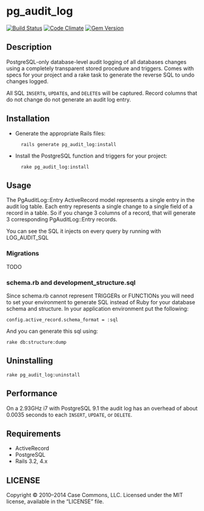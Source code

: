 # pg_audit_log

[![Build Status](https://secure.travis-ci.org/Casecommons/pg_audit_log.svg?branch=master)](https://travis-ci.org/Casecommons/pg_audit_log)
[![Code Climate](https://img.shields.io/codeclimate/github/Casecommons/pg_audit_log.svg?style=flat)](https://codeclimate.com/github/Casecommons/pg_audit_log)
[![Gem Version](https://img.shields.io/gem/v/pg_audit_log.svg?style=flat)](https://rubygems.org/gems/pg_audit_log)

## Description

PostgreSQL-only database-level audit logging of all databases changes using a completely transparent stored procedure and triggers.
Comes with specs for your project and a rake task to generate the reverse SQL to undo changes logged.

All SQL `INSERT`s, `UPDATE`s, and `DELETE`s will be captured. Record columns that do not change do not generate an audit log entry.

## Installation

- Generate the appropriate Rails files:

        rails generate pg_audit_log:install

- Install the PostgreSQL function and triggers for your project:

        rake pg_audit_log:install

## Usage

The PgAuditLog::Entry ActiveRecord model represents a single entry in the audit log table. Each entry represents a single change to a single field of a record in a table. So if you change 3 columns of a record, that will generate 3 corresponding PgAuditLog::Entry records.

You can see the SQL it injects on every query by running with LOG_AUDIT_SQL

### Migrations

TODO

### schema.rb and development_structure.sql

Since schema.rb cannot represent TRIGGERs or FUNCTIONs you will need to set your environment to generate SQL instead of Ruby for your database schema and structure. In your application environment put the following:

    config.active_record.schema_format = :sql

And you can generate this sql using:

    rake db:structure:dump

## Uninstalling

    rake pg_audit_log:uninstall

## Performance

On a 2.93GHz i7 with PostgreSQL 9.1 the audit log has an overhead of about 0.0035 seconds to each `INSERT`, `UPDATE`, or `DELETE`.

## Requirements

- ActiveRecord
- PostgreSQL
- Rails 3.2, 4.x

## LICENSE

Copyright © 2010–2014 Case Commons, LLC. Licensed under the MIT license, available in the “LICENSE” file.
